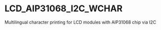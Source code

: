 # LCD_AIP31068_I2C_WCHAR
Multilingual character printing for LCD modules with AIP31068 chip via I2C

